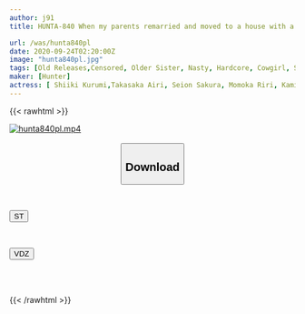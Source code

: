 ```yaml
---
author: j91
title: HUNTA-840 When my parents remarried and moved to a house with a large balcony, my sister-in-law started tanning with her friends! She asked me to ``apply some oil'' and as I was applying it, I noticed that her butt and breasts were close...

url: /was/hunta840pl
date: 2020-09-24T02:20:00Z
image: "hunta840pl.jpg"
tags: [Old Releases,Censored, Older Sister, Nasty, Hardcore, Cowgirl, Swimsuit	]
maker: [Hunter]
actress: [ Shiiki Kurumi,Takasaka Airi, Seion Sakura, Momoka Riri, Kamiya Mitsuki]
---
```



{{< rawhtml >}}

<div class="video" data-videoid="L1Rdk70axwiR1qb">
    <a href="javascript:;">
        <img src="/was/hunta840pl/hunta840pl.jpg" width="WIDTH" height="HEIGHT" alt="hunta840pl.mp4" loading="lazy">
    </a>
</div>

<script type="text/javascript" src="https://j91.asia/asset/on-demand-st.js"></script>

<br>
  <link rel="stylesheet" href="https://j91.asia/asset/bs5.css">
  
  <center>
  <button class="btn btn-primary" type="button" data-bs-toggle="collapse" data-bs-target=".multi-collapse" aria-expanded="false" aria-controls="multiCollapseExample1 multiCollapseExample2"><h2>Download</h2></button></center>
</p>
<div class="row">
  <div class="col">
    <div class="collapse multi-collapse" id="multiCollapseExample1">
      <div class="card card-body">
	      	      <br>
<div class="buttons">  
<p><a href="https://streamtape.to/v/L1Rdk70axwiR1qb" target="_blank"><button class="btn-hover color-3"><i class="fa fa-download"></i> ST</button></a></p></div>
    </div>
  </div>
</div>
  <div class="col">
    <div class="collapse multi-collapse" id="multiCollapseExample2">
      <div class="card card-body">
	      <br>
<div class="buttons">
<p><a href="https://vidoza.net/i9d689xvhyll" target="_blank"><button class="btn-hover color-1"><i class="fa fa-download"></i> VDZ</button></a></p></div>
<br><br>
      </div>
    </div>
  </div>
</div>

{{< /rawhtml >}}